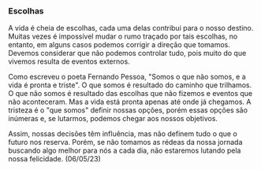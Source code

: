 ### Escolhas

A vida é cheia de escolhas, cada uma delas contribui para o nosso destino. Muitas vezes é impossível mudar o rumo traçado por tais escolhas, no entanto, em alguns casos podemos corrigir a direção que tomamos. Devemos considerar que não podemos controlar tudo, pois muito do que vivemos resulta de eventos externos.

Como escreveu o poeta Fernando Pessoa, "Somos o que não somos, e a vida é pronta e triste". O que somos é resultado do caminho que trilhamos. O que não somos é resultado das escolhas que não fizemos e eventos que não aconteceram. Mas a vida está pronta apenas até onde já chegamos. A tristeza é o "que somos" definir nossas opções, porém essas opções são inúmeras e, se lutarmos, podemos chegar aos nossos objetivos.

Assim, nossas decisões têm influência, mas não definem tudo o que o futuro nos reserva. Porém, se não tomamos as rédeas da nossa jornada buscando algo melhor para nós a cada dia, não estaremos lutando pela nossa felicidade. (06/05/23)